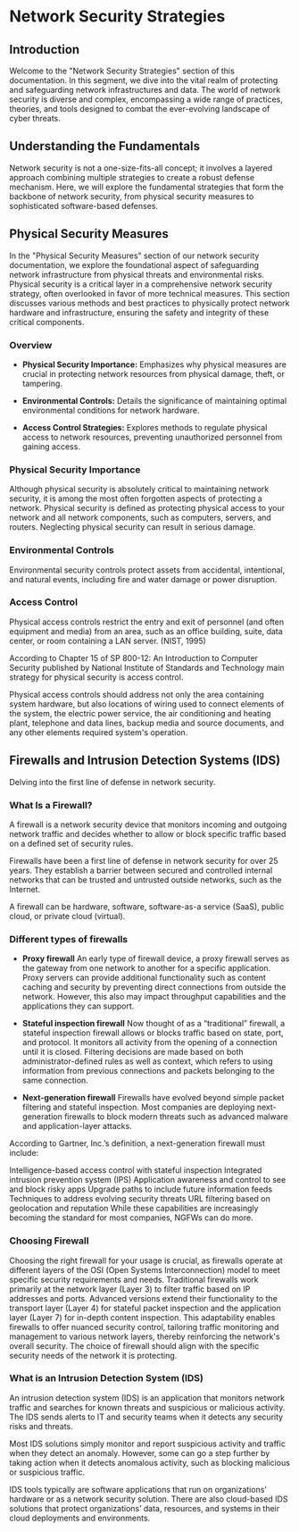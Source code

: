 # Network Security Strategies
## Introduction

Welcome to the "Network Security Strategies" section of this documentation. In this segment, we dive into the vital realm of protecting and safeguarding network infrastructures and data. The world of network security is diverse and complex, encompassing a wide range of practices, theories, and tools designed to combat the ever-evolving landscape of cyber threats.

## Understanding the Fundamentals
Network security is not a one-size-fits-all concept; it involves a layered approach combining multiple strategies to create a robust defense mechanism. Here, we will explore the fundamental strategies that form the backbone of network security, from physical security measures to sophisticated software-based defenses.

## Physical Security Measures
In the "Physical Security Measures" section of our network security documentation, we explore the foundational aspect of safeguarding network infrastructure from physical threats and environmental risks. Physical security is a critical layer in a comprehensive network security strategy, often overlooked in favor of more technical measures. This section discusses various methods and best practices to physically protect network hardware and infrastructure, ensuring the safety and integrity of these critical components.

### Overview
* **Physical Security Importance:** 
Emphasizes why physical measures are crucial in protecting network resources from physical damage, theft, or tampering.

* **Environmental Controls:**
 Details the significance of maintaining optimal environmental conditions for network hardware.

* **Access Control Strategies:** Explores methods to regulate physical access to network resources, preventing unauthorized personnel from gaining access.

### Physical Security Importance

Although physical security is absolutely critical to maintaining network security, it is among the most often forgotten aspects of protecting a network. Physical security is defined as protecting physical access to your network and all network components, such as computers, servers, and routers. Neglecting physical security can result in serious damage.

### **Environmental Controls**

Environmental security controls protect assets from accidental, intentional, and natural events, including fire and water damage or power disruption.

### Access Control
Physical access controls restrict the entry and exit of personnel (and often equipment and media) from an area, such as an office building, suite, data center, or room containing a LAN server. (NIST, 1995)

According to Chapter 15 of SP 800-12: An Introduction to Computer Security published by National Institute of Standards and Technology main strategy for physical security is access control.

Physical access controls should address not only the area containing system hardware, but also locations of wiring used to connect elements of the system, the electric power service, the air conditioning and heating plant, telephone and data lines, backup media and source documents, and any other elements required system's operation.

## Firewalls and Intrusion Detection Systems (IDS)

Delving into the first line of defense in network security.

### What Is a Firewall?

A firewall is a network security device that monitors incoming and outgoing network traffic and decides whether to allow or block specific traffic based on a defined set of security rules.

Firewalls have been a first line of defense in network security for over 25 years. They establish a barrier between secured and controlled internal networks that can be trusted and untrusted outside networks, such as the Internet. 

A firewall can be hardware, software, software-as-a service (SaaS), public cloud, or private cloud (virtual).

### Different types of firewalls

* **Proxy firewall**
An early type of firewall device, a proxy firewall serves as the gateway from one network to another for a specific application. Proxy servers can provide additional functionality such as content caching and security by preventing direct connections from outside the network. However, this also may impact throughput capabilities and the applications they can support.



* **Stateful inspection firewall**
Now thought of as a “traditional” firewall, a stateful inspection firewall allows or blocks traffic based on state, port, and protocol. It monitors all activity from the opening of a connection until it is closed. Filtering decisions are made based on both administrator-defined rules as well as context, which refers to using information from previous connections and packets belonging to the same connection.



* **Next-generation firewall**
Firewalls have evolved beyond simple packet filtering and stateful inspection. Most companies are deploying next-generation firewalls to block modern threats such as advanced malware and application-layer attacks.

According to Gartner, Inc.’s definition, a next-generation firewall must include:

Intelligence-based access control with stateful inspection
Integrated intrusion prevention system (IPS)
Application awareness and control to see and block risky apps
Upgrade paths to include future information feeds
Techniques to address evolving security threats
URL filtering based on geolocation and reputation
While these capabilities are increasingly becoming the standard for most companies, NGFWs can do more.

### Choosing Firewall
Choosing the right firewall for your usage is crucial, as firewalls operate at different layers of the OSI (Open Systems Interconnection) model to meet specific security requirements and needs. Traditional firewalls work primarily at the network layer (Layer 3) to filter traffic based on IP addresses and ports. Advanced versions extend their functionality to the transport layer (Layer 4) for stateful packet inspection and the application layer (Layer 7) for in-depth content inspection. This adaptability enables firewalls to offer nuanced security control, tailoring traffic monitoring and management to various network layers, thereby reinforcing the network's overall security. The choice of firewall should align with the specific security needs of the network it is protecting.

### What is an Intrusion Detection System (IDS)

An intrusion detection system (IDS) is an application that monitors network traffic and searches for known threats and suspicious or malicious activity. The IDS sends alerts to IT and security teams when it detects any security risks and threats.

Most IDS solutions simply monitor and report suspicious activity and traffic when they detect an anomaly. However, some can go a step further by taking action when it detects anomalous activity, such as blocking malicious or suspicious traffic.

IDS tools typically are software applications that run on organizations’ hardware or as a network security solution. There are also cloud-based IDS solutions that protect organizations’ data, resources, and systems in their cloud deployments and environments.

